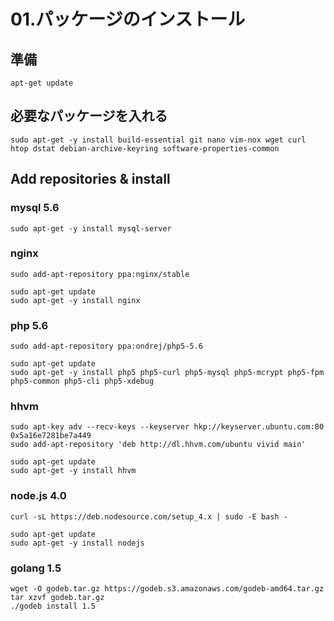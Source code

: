 01.パッケージのインストール
========================

準備
----
```
apt-get update
```

必要なパッケージを入れる
---------------------
```
sudo apt-get -y install build-essential git nano vim-nox wget curl htop dstat debian-archive-keyring software-properties-common
```

Add repositories & install
--------------------------

### mysql 5.6
```
sudo apt-get -y install mysql-server
```

### nginx
```
sudo add-apt-repository ppa:nginx/stable

sudo apt-get update
sudo apt-get -y install nginx
```

### php 5.6
```
sudo add-apt-repository ppa:ondrej/php5-5.6

sudo apt-get update
sudo apt-get -y install php5 php5-curl php5-mysql php5-mcrypt php5-fpm php5-common php5-cli php5-xdebug
```

### hhvm
```
sudo apt-key adv --recv-keys --keyserver hkp://keyserver.ubuntu.com:80 0x5a16e7281be7a449
sudo add-apt-repository 'deb http://dl.hhvm.com/ubuntu vivid main'

sudo apt-get update
sudo apt-get -y install hhvm
```

### node.js 4.0
```
curl -sL https://deb.nodesource.com/setup_4.x | sudo -E bash -

sudo apt-get update
sudo apt-get -y install nodejs
```

### golang 1.5
```
wget -O godeb.tar.gz https://godeb.s3.amazonaws.com/godeb-amd64.tar.gz
tar xzvf godeb.tar.gz
./godeb install 1.5
```
